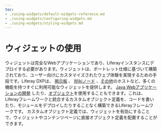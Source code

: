 ```yaml
---
toc:
- ./using-widgets/default-widgets-reference.md
- ./using-widgets/configuring-widgets.md
- ./using-widgets/styling-widgets.md
---
```

# ウィジェットの使用

ウィジェットは完全なWebアプリケーションであり、Liferayインスタンスにデプロイする必要があります。ウィジェットは、ポートレット仕様に基づいて構築されており、ユーザー向けにカスタマイズされたウェブ体験を実現するための手段です。Liferay DXPは、 [掲示板](https://learn.liferay.com/w/dxp/collaboration-and-social/message-boards) 、 [Wikiノード](https://learn.liferay.com/w/dxp/collaboration-and-social/wiki) 、[その他](./using-widgets/default-widgets-reference.md)のホストなど、多くの機能を持つすぐに利用可能なウィジェットを提供します。 [Java Webアプリケーションの開発](https://learn.liferay.com/w/dxp/building-applications/developing-a-java-web-application) したり、[オブジェクト](../../../building-applications/objects.md)を使用することもできます。これは、Liferayフレームワークと統合するカスタムオブジェクト定義を、コードを書いたり、モジュールをデプロイしたりすることなく構築できるLiferayフレームワークです。 カスタムオブジェクト定義では、ウィジェットを有効にすることで、ウィジェットやコンテンツページに直接オブジェクト定義を配置することができます。


